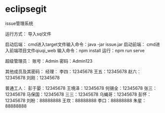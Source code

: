 # eclipsegit
issue管理系统

运行方式：
导入sql文件

启动后端：
cmd进入target文件输入命令：java -jar issue.jar
启动前端：
cmd进入前端项目文件qiuqi_web
输入命令：npm install
运行：npm run serve

超级管理员：
账号：Admin
密码：Admin123

其他成员及其密码：
经理：
李四：12345678
王五：12345678
赵六：12345678
刘刚：12345678

普通工人：
彭于晏：12345678
王境泽：12345678
何锡全：12345678
张三：12345678
马保国：12345678
三三：12345678
乌蝇哥：12345678
彭怀：12345678
刘盼：88888888
王坎：88888888
李口：88888888
朱星：88888888
